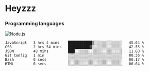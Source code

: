 # Heyzzz  

### Programming languages  

[![Node.js](https://img.shields.io/badge/-Node.js-262626?style=for-the-badge)](https://nodejs.org/ru)

<!--START_SECTION:waka-->

```text
JavaScript   3 hrs 4 mins    ███████████▒░░░░░░░░░░░░░   45.04 %
CSS          2 hrs 54 mins   ██████████▓░░░░░░░░░░░░░░   42.55 %
JSON         48 mins         ███░░░░░░░░░░░░░░░░░░░░░░   11.80 %
Git Config   1 min           ░░░░░░░░░░░░░░░░░░░░░░░░░   00.36 %
Bash         0 secs          ░░░░░░░░░░░░░░░░░░░░░░░░░   00.17 %
HTML         0 secs          ░░░░░░░░░░░░░░░░░░░░░░░░░   00.04 %
```

<!--END_SECTION:waka-->
